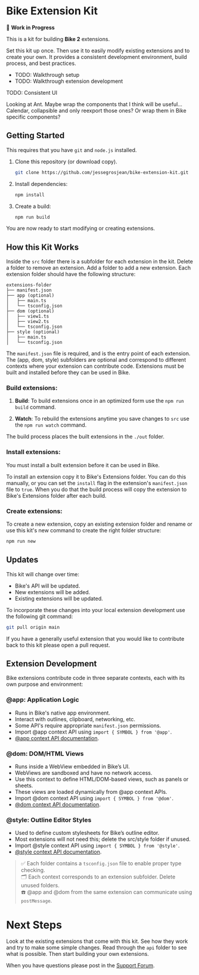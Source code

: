 # Bike Extension Kit

🚧 **Work in Progress**

This is a kit for building **Bike 2** extensions.

Set this kit up once. Then use it to easily modify existing extensions and to
create your own. It provides a consistent development environment, build
process, and best practices.

- TODO: Walkthrough setup
- TODO: Walkthrough extension development

TODO: Consistent UI

Looking at Ant. Maybe wrap the components that I think will be useful...
Calendar, collapsible and only reexport those ones? Or wrap them in Bike
specific components?

## Getting Started

This requires that you have `git` and `node.js` installed.

1. Clone this repository (or download copy).

   ```sh
   git clone https://github.com/jessegrosjean/bike-extension-kit.git
   ```

2. Install dependencies:

   ```sh
   npm install
   ```

3. Create a build:
   ```sh
   npm run build
   ```

You are now ready to start modifying or creating extensions.

## How this Kit Works

Inside the `src` folder there is a subfolder for each extension in the kit.
Delete a folder to remove an extension. Add a folder to add a new extension.
Each extension folder should have the following structure:

```
extensions-folder
├── manifest.json
├── app (optional)
│   ├── main.ts
│   └── tsconfig.json
├── dom (optional)
│   ├── view1.ts
│   ├── view2.ts
│   └── tsconfig.json
├── style (optional)
│   ├── main.ts
│   └── tsconfig.json
```

The `manifest.json` file is required, and is the entry point of each extension.
The (app, dom, style) subfolders are optional and correspond to different
contexts where your extension can contribute code. Extensions must be built and
installed before they can be used in Bike.

### Build extensions:

1. **Build**: To build extensions once in an optimized form use the `npm run
build` command.

2. **Watch**: To rebuild the extensions anytime you save changes to `src` use
   the `npm run watch` command.

The build process places the built extensions in the `./out` folder.

### Install extensions:

You must install a built extension before it can be used in Bike.

To install an extension copy it to Bike's Extensions folder. You can do this
manually, or you can set the `install` flag in the extension's `manifest.json`
file to `true`. When you do that the build process will copy the extension to
Bike's Extensions folder after each build.

### Create extensions:

To create a new extension, copy an existing extension folder and rename or use
this kit's new command to create the right folder structure:

```sh
npm run new
```

## Updates

This kit will change over time:

- Bike's API will be updated.
- New extensions will be added.
- Existing extensions will be updated.

To incorporate these changes into your local extension development use the
following git command:

```sh
git pull origin main
```

If you have a generally useful extension that you would like to contribute back to
this kit please open a pull request.

## Extension Development

Bike extensions contribute code in three separate contexts, each with its own
purpose and environment:

### @app: Application Logic

- Runs in Bike's native app environment.
- Interact with outlines, clipboard, networking, etc.
- Some API's require appropriate `manifest.json` permissions.
- Import @app context API using `import { SYMBOL } from '@app'`.
- [@app context API documentation](https://github.com/jessegrosjean/bike-extension-api/tree/main/app).

### @dom: DOM/HTML Views

- Runs inside a WebView embedded in Bike’s UI.
- WebViews are sandboxed and have no network access.
- Use this context to define HTML/DOM-based views, such as panels or sheets.
- These views are loaded dynamically from @app context APIs.
- Import @dom context API using `import { SYMBOL } from '@dom'`.
- [@dom context API documentation](https://github.com/jessegrosjean/bike-extension-api/tree/main/dom).

### @style: Outline Editor Styles

- Used to define custom stylesheets for Bike’s outline editor.
- Most extensions will not need this; delete the src/style folder if unused.
- Import @style context API using `import { SYMBOL } from '@style'`.
- [@style context API documentation](https://github.com/jessegrosjean/bike-extension-api/tree/main/style).

> ✅ Each folder contains a `tsconfig.json` file to enable proper type checking.  
> 🗂 Each context corresponds to an extension subfolder. Delete unused folders.  
> ☎️ @app and @dom from the same extension can communicate using `postMessage`.

# Next Steps

Look at the existing extensions that come with this kit. See how they work and
try to make some simple changes. Read through the `api` folder to see what is
possible. Then start building your own extensions.

When you have questions please post in the [Support Forum](https://support.hogbaysoftware.com/c/bike/22).
